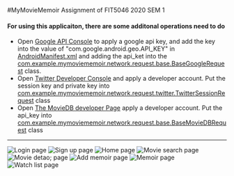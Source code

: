 #MyMovieMemoir
Assignment of FIT5046 2020 SEM 1

#### For using this applicaiton, there are some additonal operations need to do
* Open [Google API Console](https://console.developers.google.com/apis) to apply a google api key, and add the key into the value of "com.google.android.geo.API_KEY" in <u>AndroidManifest.xml</u> and adding the api_ket into the <u>com.example.mymoviememoir.network.request.base.BaseGoogleRequest</u> class.
* Open [Twitter Developer Console](https://developer.twitter.com/en/dashboard) and apply a developer account. Put the session key and private key into <u>com.example.mymoviememoir.network.request.twitter.TwitterSessionRequest</u> class
* Open [The MovieDB developer Page](https://developers.themoviedb.org/) apply a developer account. Put the api_key into <u>com.example.mymoviememoir.network.request.base.BaseMovieDBRequest</u> class

---
![Login page](https://sunkaiiii.github.io/docs/images/5046_1.jpg)
![Sign up page](https://sunkaiiii.github.io/docs/images/5046_2.jpg)
![Home page](https://sunkaiiii.github.io/docs/images/5046_3.jpg)
![Movie search page](https://sunkaiiii.github.io/docs/images/5046_5.jpg)
![Movie detao; page](https://sunkaiiii.github.io/docs/images/5046_6.jpg)
![Add memoir page](https://sunkaiiii.github.io/docs/images/5046_7.jpg)
![Memoir page](https://sunkaiiii.github.io/docs/images/5046_8.jpg)
![Watch list page](https://sunkaiiii.github.io/docs/images/5046_9.jpg)